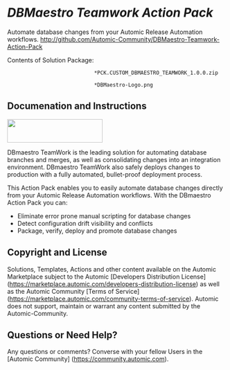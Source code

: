 *DBMaestro Teamwork Action Pack*
=============


Automate database changes from your Automic Release Automation workflows.
http://github.com/Automic-Community/DBMaestro-Teamwork-Action-Pack

<!-- List of attached files -->
Contents of Solution Package:

						
								*PCK.CUSTOM_DBMAESTRO_TEAMWORK_1.0.0.zip
								
								*DBMaestro-Logo.png
								
						


Documenation and Instructions
---

<p><img src="https://448bb31d92917ba3390f-4a8f48d20b0d8c78b979208d38d37653.ssl.cf1.rackcdn.com/795/screenshots/DBMaestro-Logo.png" alt="" width="220" height="54" /></p>
<p>DBmaestro TeamWork is the leading solution for automating database branches and merges, as well as consolidating changes into an integration environment. DBmaestro TeamWork also safely deploys changes to production with a fully automated, bullet-proof deployment process.</p>
<p>This Action Pack enables you to easily automate database changes directly from your Automic Release Automation workflows. With the DBmaestro Action Pack you can:&nbsp;</p>
<ul>
<li>Eliminate error prone manual scripting for database changes</li>
<li>Detect configuration drift visibility and conflicts</li>
<li>Package, verify, deploy and promote database changes&nbsp;</li>
</ul>

Copyright and License
---

Solutions, Templates, Actions and other content available on the Automic Marketplace subject to the Automic [Developers Distribution License] (https://marketplace.automic.com/developers-distribution-license) as well as the Automic Community [Terms of Service] (https://marketplace.automic.com/community-terms-of-service).
Automic does not support, maintain or warrant any content submitted by the Automic-Community.



Questions or Need Help? 
---
Any questions or comments? Converse with your fellow Users in the [Automic Community] (https://community.automic.com).